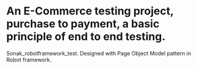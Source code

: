 # An E-Commerce testing project, purchase to payment, a basic principle of end to end testing.
Sonak_robotframework_test. Designed with Page Object Model pattern in Robot framework.
